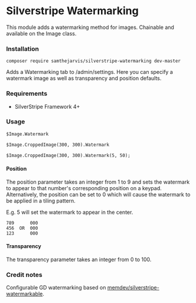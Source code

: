 Silverstripe Watermarking
=========================

This module adds a watermarking method for images. Chainable and available on the Image class.


### Installation

```
composer require samthejarvis/silverstripe-watermarking dev-master
```

Adds a Watermarking tab to /admin/settings. Here you can specify a watermark image as well as transparency and position defaults.

### Requirements
- SilverStripe Framework 4+


### Usage

```html
$Image.Watermark

$Image.CroppedImage(300, 300).Watermark

$Image.CroppedImage(300, 300).Watermark(5, 50);
```

#### Position
The position parameter takes an integer from 1 to 9 and sets the watermark to appear to that number's corresponding position on a keypad.
Alternatively, the position can be set to 0 which will cause the watermark to be applied in a tiling pattern.

E.g. 5 will set the watermark to appear in the center.

```
789      000
456  OR  000
123      000
```


#### Transparency
The transparency parameter takes an integer from 0 to 100.


### Credit notes
Configurable GD watermarking based on [memdev/silverstripe-watermarkable](http://github.com/memdev/silverstripe-watermarkable).
